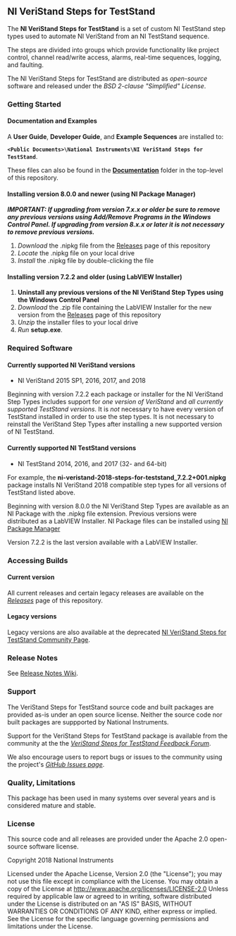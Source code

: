 ## NI VeriStand Steps for TestStand ##

The **NI VeriStand Steps for TestStand** is a set of custom NI TestStand step types used to automate NI VeriStand from an NI TestStand sequence. 

The steps are divided into groups which provide functionality like project control, channel read/write access, alarms, real-time sequences, logging, and faulting.

The NI VeriStand Steps for TestStand are distributed as *open-source* software and released under the *BSD 2-clause "Simplified" License*. 

### Getting Started ###

#### Documentation and Examples ####

A **User Guide**, **Developer Guide**, and **Example Sequences** are installed to:

**`<Public Documents>\National Instruments\NI VeriStand Steps for TestStand`**. 

These files can also be found in the **[Documentation](https://github.com/NIVeriStandAdd-Ons/VeriStand-steps-for-TestStand/tree/develop/Documentation)** folder in the top-level of this repository.

#### Installing version 8.0.0 and newer (using NI Package Manager) ####
***IMPORTANT: If upgrading from version 7.x.x or older be sure to remove any previous versions using Add/Remove Programs in the Windows Control Panel. If upgrading from version 8.x.x or later it is not necessary to remove previous versions.***

1. *Download* the .nipkg file from the [Releases](https://github.com/NIVeriStandAdd-Ons/VeriStand-steps-for-TestStand/releases) page of this repository
1. *Locate* the .nipkg file on your local drive
1. *Install* the .nipkg file by double-clicking the file

#### Installing version 7.2.2 and older (using LabVIEW Installer) ####
1. **Uninstall any previous versions of the NI VeriStand Step Types using the Windows Control Panel**
1. *Download* the .zip file containing the LabVIEW Installer for the new version from the [Releases](https://github.com/NIVeriStandAdd-Ons/VeriStand-steps-for-TestStand/releases) page of this repository
1. *Unzip* the installer files to your local drive
1. *Run* **setup.exe**.

### Required Software ###

#### Currently supported NI VeriStand versions ####

* NI VeriStand 2015 SP1, 2016, 2017, and 2018

Beginning with version 7.2.2 each package or installer for the NI VeriStand Step Types includes support for *one version of VeriStand* and *all currently supported TestStand versions*. It is *not* necessary to have every version of TestStand installed in order to use the step types. It is not necessary to reinstall the VeriStand Step Types after installing a new supported version of NI TestStand. 

#### Currently supported NI TestStand versions ####
* NI TestStand 2014, 2016, and 2017 (32- and 64-bit)


For example, the **ni-veristand-2018-steps-for-teststand_7.2.2+001.nipkg** package installs NI VeriStand 2018 compatible step types for all versions of TestStand listed above. 

Beginning with version 8.0.0 the NI VeriStand Step Types are available as an NI Package with the .nipkg file extension. Previous versions were distributed as a LabVIEW Installer. NI Package files can be installed using [NI Package Manager](http://search.ni.com/nisearch/app/main/p/bot/no/ap/tech/lang/en/pg/1/sn/catnav:du/q/ni%20package%20manager/)

Version 7.2.2 is the last version available with a LabVIEW Installer. 

### Accessing Builds ###

#### Current version ####

All current releases and certain legacy releases are available on the [*Releases*](https://github.com/NIVeriStandAdd-Ons/VeriStand-steps-for-TestStand/releases) page of this repository.

#### Legacy versions ####

Legacy versions are also available at the deprecated [NI VeriStand Steps for TestStand Community Page](https://forums.ni.com/t5/NI-VeriStand-Add-Ons-Documents/NI-VeriStand-Add-on-VeriStand-Steps-for-TestStand/ta-p/3535888).  

### Release Notes ###

See [Release Notes Wiki](https://github.com/NIVeriStandAdd-Ons/VeriStand-steps-for-TestStand/wiki/Release-Notes).

### Support ###

The VeriStand Steps for TestStand source code and built packages are provided as-is under an open source license. Neither the source code nor built packages are suppported by National Instruments. 

Support for the VeriStand Steps for TestStand package is available from the community at the the [*VeriStand Steps for TestStand Feedback Forum*](https://forums.ni.com/t5/NI-VeriStand-Add-Ons-Discussions/VeriStand-Steps-for-TestStand-Feedback/td-p/3442166). 

We also encourage users to report bugs or issues to the community using the project's [*GitHub Issues page*](https://github.com/NIVeriStandAdd-Ons/VeriStand-steps-for-TestStand/issues).


### Quality, Limitations ###

This package has been used in many systems over several years and is considered mature and stable.  

### License ###

This source code and all releases are provided under the Apache 2.0 open-source software license.

 Copyright 2018 National Instruments
 

  Licensed under the Apache License, Version 2.0 (the "License"); you may not use this file except in compliance with the License.
  You may obtain a copy of the License at 
  http://www.apache.org/licenses/LICENSE-2.0
  Unless required by applicable law or agreed to in writing, software distributed under the License is distributed on an "AS IS" BASIS, WITHOUT WARRANTIES OR CONDITIONS OF ANY KIND, either express or implied.
  See the License for the specific language governing permissions and limitations under the License.
